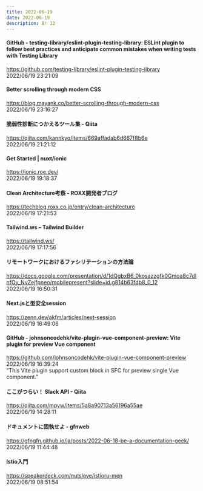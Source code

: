```yaml
---
title: 2022-06-19
date: 2022-06-19
description: B! 12
---
```


#### GitHub - testing-library/eslint-plugin-testing-library: ESLint plugin to follow best practices and anticipate common mistakes when writing tests with Testing Library
https://github.com/testing-library/eslint-plugin-testing-library<br>
2022/06/19 23:21:09<br>


#### Better scrolling through modern CSS
https://blog.mayank.co/better-scrolling-through-modern-css<br>
2022/06/19 23:16:27<br>


#### 脆弱性診断につかえるツール集 - Qiita
https://qiita.com/kannkyo/items/669affadab6d667f8b6e<br>
2022/06/19 21:21:12<br>


#### Get Started | nuxt/ionic
https://ionic.roe.dev/<br>
2022/06/19 19:18:37<br>


#### Clean Architecture考察 - ROXX開発者ブログ
https://techblog.roxx.co.jp/entry/clean-architecture<br>
2022/06/19 17:21:53<br>


#### Tailwind.ws – Tailwind Builder
https://tailwind.ws/<br>
2022/06/19 17:17:56<br>


#### リモートワークにおけるファシリテーションの方法論
https://docs.google.com/presentation/d/1dQgbxB6_0kosazzgfk0Gmoa8c7dInfOy_NvZejfpneo/mobilepresent?slide=id.g814b63fdb8_0_12<br>
2022/06/19 16:50:31<br>


#### Next.jsと型安全session
https://zenn.dev/akfm/articles/next-session<br>
2022/06/19 16:49:06<br>


#### GitHub - johnsoncodehk/vite-plugin-vue-component-preview: Vite plugin for preview Vue component
https://github.com/johnsoncodehk/vite-plugin-vue-component-preview<br>
2022/06/19 16:39:24<br>
"This Vite plugin support <preview lang="md"> custom block in SFC for preview single Vue component."


#### ここがつらい！ Slack API - Qiita
https://qiita.com/mpyw/items/5a8a90713a56196a55ae<br>
2022/06/19 14:28:11<br>


#### ドキュメントに固執せよ - gfnweb
https://gfngfn.github.io/ja/posts/2022-06-18-be-a-documentation-geek/<br>
2022/06/19 11:44:48<br>


#### Istio入門
https://speakerdeck.com/nutslove/istioru-men<br>
2022/06/19 08:51:54<br>


